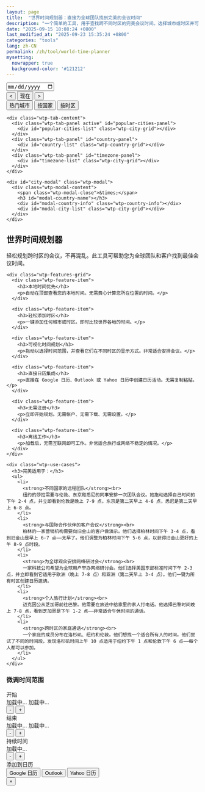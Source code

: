 ```yaml
---
layout: page
title:  "世界时间规划器：直接为全球团队找到完美的会议时间"
description: "一个简单的工具，用于查找跨不同时区的完美会议时间。选择城市或时区并可视化时间重叠。"
date: "2025-09-15 18:08:24 +0800"
last_modified_at: "2025-09-23 15:35:24 +0800"
categories: "tools"
lang: zh-CN
permalink: /zh/tool/world-time-planner
mysetting:
  nowrapper: true
  background-color: '#121212'
---
```


<link rel="stylesheet" href="/assets/css/world-time-planner.css?v=11">

<div id="world-time-planner-app">

  <div id="wtp-timeline-container" class="wtp-timeline-container">
    <div class="wtp-timeline-header">
      <div class="wtp-date-controls">
        <div id="wtp-date-buttons"></div>
        <input type="date" id="wtp-date-picker">
      </div>
      <div class="wtp-time-nav-controls">
        <button id="wtp-scroll-left-btn" title="向左滚动">&lt;</button>
        <button id="wtp-now-btn" title="转到当前时间">现在</button>
        <button id="wtp-scroll-right-btn" title="向右滚动">&gt;</button>
      </div>
    </div>
        <div id="wtp-scroll-container">
          <div id="wtp-rows-wrapper" style="position: relative;">
              <div id="wtp-time-rows"></div>
              <div id="wtp-time-selector" style="display: none;"></div>
          </div>
        </div>
  </div>

  <div class="wtp-selectors-container">
    <div class="wtp-tab-buttons">
      <div class="wtp-tab-btn-container">
        <button class="wtp-tab-btn active" data-tab="popular">热门城市</button>
        <button class="wtp-tab-btn" data-tab="country">按国家</button>
        <button class="wtp-tab-btn" data-tab="timezone">按时区</button>
      </div>
    </div>
    
    <div class="wtp-tab-content">
      <div class="wtp-tab-panel active" id="popular-cities-panel">
        <div id="popular-cities-list" class="wtp-city-grid"></div>
      </div>
      <div class="wtp-tab-panel" id="country-panel">
        <div id="country-list" class="wtp-country-grid"></div>
      </div>
      <div class="wtp-tab-panel" id="timezone-panel">
        <div id="timezone-list" class="wtp-city-grid"></div>
      </div>
    </div>
    
    <div id="city-modal" class="wtp-modal">
      <div class="wtp-modal-content">
        <span class="wtp-modal-close">&times;</span>
        <h3 id="modal-country-name"></h3>
        <div id="modal-country-info" class="wtp-country-info"></div>
        <div id="modal-city-list" class="wtp-city-grid"></div>
      </div>
    </div>
  </div>

  <div class="wtp-features-section">
    <h2>世界时间规划器</h2>
    <p class="wtp-features-intro">
      轻松规划跨时区的会议，不再混乱。此工具可帮助您为全球团队和客户找到最佳会议时间。
    </p>
    
    <div class="wtp-features-grid">
      <div class="wtp-feature-item">
        <h3>本地时间优先</h3>
        <p>自动在顶部查看您的本地时间。无需费心计算您所在位置的时间。</p>
      </div>
      
      <div class="wtp-feature-item">
        <h3>轻松添加时区</h3>
        <p>一键添加任何城市或时区。即时比较世界各地的时间。</p>
      </div>
      
      <div class="wtp-feature-item">
        <h3>可视化时间规划</h3>
        <p>拖动以选择时间范围，并查看它们在不同时区的显示方式。非常适合安排会议。</p>
      </div>
      
      <div class="wtp-feature-item">
        <h3>直接日历集成</h3>
        <p>直接在 Google 日历、Outlook 或 Yahoo 日历中创建日历活动。无需复制粘贴。</p>
      </div>
      
      <div class="wtp-feature-item">
        <h3>无需注册</h3>
        <p>立即开始规划。无需帐户、无需下载、无需设置。</p>
      </div>
      
      <div class="wtp-feature-item">
        <h3>离线工作</h3>
        <p>加载后，无需互联网即可工作。非常适合旅行或网络不稳定的情况。</p>
      </div>
    </div>
    
    <div class="wtp-use-cases">
      <h3>完美适用于：</h3>
      <ul>
        <li>
          <strong>不同国家的远程团队</strong><br>
          纽约的莎拉需要与伦敦、东京和悉尼的同事安排一次团队会议。她拖动选择自己时间的下午 2-4 点，并立即看到伦敦是晚上 7-9 点，东京是第二天早上 4-6 点，悉尼是第二天早上 6-8 点。
        </li>
        <li>
          <strong>与国际合作伙伴的客户会议</strong><br>
          柏林的一家营销机构需要向旧金山的客户做演示。他们选择柏林时间下午 3-4 点，看到旧金山是早上 6-7 点——太早了。他们调整为柏林时间下午 5-6 点，以获得旧金山更好的上午 8-9 点时段。
        </li>
        <li>
          <strong>为全球观众安排网络研讨会</strong><br>
          一家科技公司希望为全球用户举办网络研讨会。他们选择美国东部标准时间下午 2-3 点，并立即看到它适用于欧洲（晚上 7-8 点）和亚洲（第二天早上 3-4 点）。他们一键为所有时区创建日历邀请。
        </li>
        <li>
          <strong>个人旅行计划</strong><br>
          迈克因公从芝加哥前往巴黎。他需要在旅途中给家里的家人打电话。他选择巴黎时间晚上 7-8 点，看到芝加哥是下午 1-2 点——非常适合午休时间的通话。
        </li>
        <li>
          <strong>跨时区的家庭通话</strong><br>
          一个家庭的成员分布在洛杉矶、纽约和伦敦。他们想找一个适合所有人的时间。他们尝试了不同的时间段，发现洛杉矶时间上午 10 点适用于纽约下午 1 点和伦敦下午 6 点——每个人都可以参加。
        </li>
      </ul>
    </div>
  </div>

  <!-- Time Range Selection Dialog -->
  <div id="wtp-range-dialog" class="wtp-range-dialog">
    <div class="wtp-range-dialog-content">
      <div class="wtp-range-dialog-body">
        <div id="wtp-range-info">
          <h3>微调时间范围</h3>
          <div class="wtp-range-edit-container">
            <div class="wtp-range-edit-item">
              <label>开始</label>
              <div class="wtp-datetime-display">
                <span class="wtp-date-value" id="wtp-start-date-display">加载中...</span>
                <span class="wtp-time-value" id="wtp-start-time-display">加载中...</span>
              </div>
              <div class="wtp-btn-group">
                <button class="wtp-time-btn wtp-time-decrease" data-target="start" data-direction="decrease">-</button>
                <button class="wtp-time-btn wtp-time-increase" data-target="start" data-direction="increase">+</button>
              </div>
            </div>
            <div class="wtp-range-edit-item">
              <label>结束</label>
              <div class="wtp-datetime-display">
                <span class="wtp-date-value" id="wtp-end-date-display">加载中...</span>
                <span class="wtp-time-value" id="wtp-end-time-display">加载中...</span>
              </div>
              <div class="wtp-btn-group">
                <button class="wtp-time-btn wtp-time-decrease" data-target="end" data-direction="decrease">-</button>
                <button class="wtp-time-btn wtp-time-increase" data-target="end" data-direction="increase">+</button>
              </div>
            </div>
            <div class="wtp-range-edit-item">
              <label>持续时间</label>
              <div class="wtp-datetime-display">
                <span class="wtp-time-value" id="wtp-duration-display">加载中...</span>
              </div>
              <div class="wtp-btn-group">
                <button class="wtp-time-btn wtp-time-decrease" data-target="duration" data-direction="decrease">-</button>
                <button class="wtp-time-btn wtp-time-increase" data-target="duration" data-direction="increase">+</button>
              </div>
            </div>
          </div>
        </div>
        <div class="wtp-meeting-links">
          <label class="wtp-meeting-label">添加到日历</label>
          <div class="wtp-meeting-buttons">
            <button class="wtp-meeting-btn" id="wtp-google-meeting-btn">
              Google 日历
            </button>
            <button class="wtp-meeting-btn" id="wtp-outlook-meeting-btn">
              Outlook
            </button>
            <button class="wtp-meeting-btn" id="wtp-yahoo-meeting-btn">
              Yahoo 日历
            </button>
          </div>
        </div>
        <div id="wtp-timezone-times"></div>
      </div>
      <button class="wtp-range-dialog-close">&times;</button>
    </div>
  </div>

</div>

<template id="wtp-timeline-row-template">
  <div class="wtp-timeline-row">
    <div class="wtp-timezone-info">
      <button class="wtp-remove-btn">&times;</button>
      <div class="wtp-city"></div>
      <div class="wtp-current-time"></div>
    </div>
    <div class="wtp-timeline-track">
      <div class="wtp-hover-time-label"></div>
    </div>
  </div>
</template>

<script src="/assets/js/world-time-planner-zh.js?v=11"></script>
